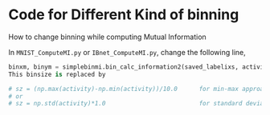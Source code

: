 # Code for Different Kind of binning

How to change binning while computing Mutual Information

In `MNIST_ComputeMI.py` or `IBnet_ComputeMI.py`, change the following line,

```python
binxm, binym = simplebinmi.bin_calc_information2(saved_labelixs, activity, binsize)  # for constant bin size
This binsize is replaced by

# sz = (np.max(activity)-np.min(activity))/10.0      for min-max approach
# or
# sz = np.std(activity)*1.0                          for standard deviation approach

```



